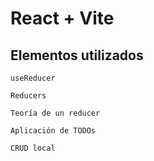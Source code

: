 # React + Vite

## Elementos utilizados

    useReducer

    Reducers

    Teoría de un reducer

    Aplicación de TODOs

    CRUD local
